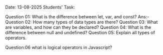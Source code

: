 Date: 13-08-2025
Students' Task:

Question 01: What is the difference between let, var, and const?
Ans:-
Question 02: How many types of data types are there?
Question 03: What are variables, and how can they be declared?
Question 04: What is the difference between null and undefined?
Question 05: Explain all types of operators.


Question:06 what is logical operators in Javascript?
